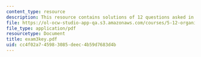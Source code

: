 ```yaml
---
content_type: resource
description: This resource contains solutions of 12 questions asked in exam 3.
file: https://ol-ocw-studio-app-qa.s3.amazonaws.com/courses/5-12-organic-chemistry-i-spring-2005/cc4f02a745983085deec4b59d7683d4b_exam3key.pdf
file_type: application/pdf
resourcetype: Document
title: exam3key.pdf
uid: cc4f02a7-4598-3085-deec-4b59d7683d4b
---
```

